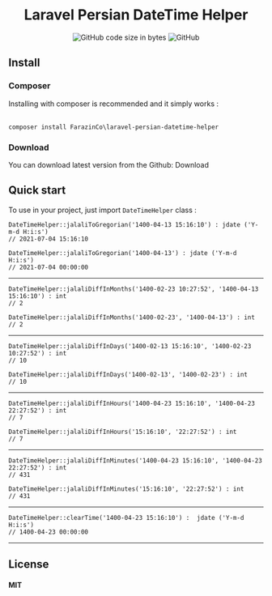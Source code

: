<h1 align="center">Laravel Persian DateTime Helper</h1>
<p align="center">
  <img alt="GitHub code size in bytes" src="https://img.shields.io/github/languages/code-size/hosein-xz/laravel-persian-datetime-helper.svg">
  <img alt="GitHub" src="https://img.shields.io/github/license/hosein-xz/laravel-persian-datetime-helper.svg">
</p>

## Install

### Composer
Installing with composer is recommended and it simply works :<br><br>
```
composer install FarazinCo\laravel-persian-datetime-helper
```

### Download
You can download latest version from the Github: Download

## Quick start
To use in your project, just import `DateTimeHelper` class : <br>


```
DateTimeHelper::jalaliToGregorian('1400-04-13 15:16:10') : jdate ('Y-m-d H:i:s')
// 2021-07-04 15:16:10

DateTimeHelper::jalaliToGregorian('1400-04-13') : jdate ('Y-m-d H:i:s')
// 2021-07-04 00:00:00
```
---

```
DateTimeHelper::jalaliDiffInMonths('1400-02-23 10:27:52', '1400-04-13 15:16:10') : int
// 2

DateTimeHelper::jalaliDiffInMonths('1400-02-23', '1400-04-13') : int
// 2
```
---

```
DateTimeHelper::jalaliDiffInDays('1400-02-13 15:16:10', '1400-02-23 10:27:52') : int
// 10

DateTimeHelper::jalaliDiffInDays('1400-02-13', '1400-02-23') : int
// 10
```
---

```
DateTimeHelper::jalaliDiffInHours('1400-04-23 15:16:10', '1400-04-23 22:27:52') : int
// 7

DateTimeHelper::jalaliDiffInHours('15:16:10', '22:27:52') : int
// 7
```
---
```
DateTimeHelper::jalaliDiffInMinutes('1400-04-23 15:16:10', '1400-04-23 22:27:52') : int
// 431

DateTimeHelper::jalaliDiffInMinutes('15:16:10', '22:27:52') : int
// 431
```
---

```
DateTimeHelper::clearTime('1400-04-23 15:16:10') :  jdate ('Y-m-d H:i:s')
// 1400-04-23 00:00:00
```
---




## License
#### MIT